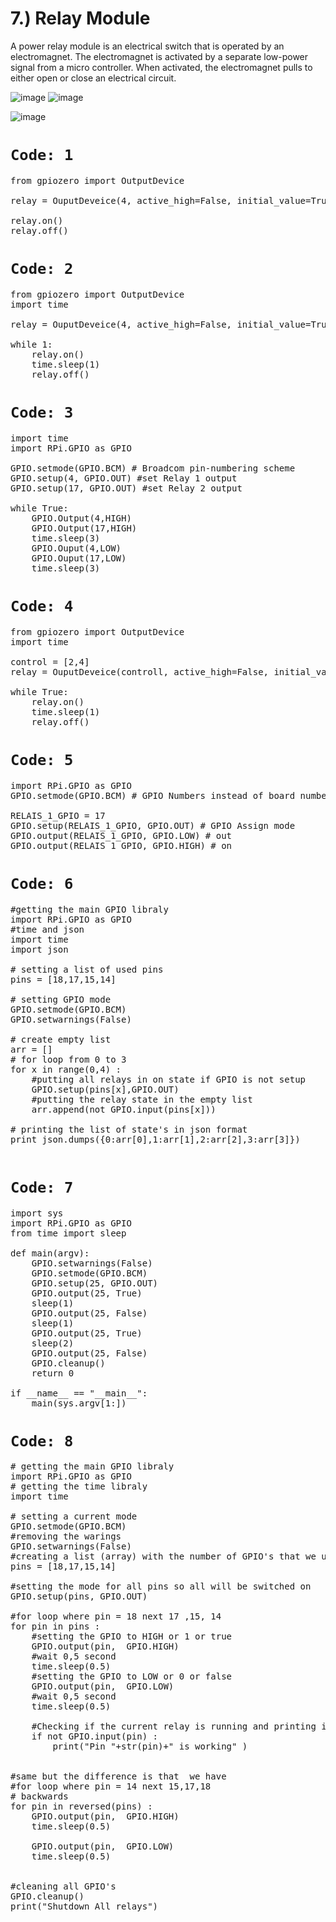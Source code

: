 <div class="jumbotron alert-info"><h1>7.) Relay Module</h1></div>
A power relay module is an electrical switch that is operated by an electromagnet. The electromagnet is activated by a separate low-power signal from a micro controller. When activated, the electromagnet pulls to either open or close an electrical circuit.

![image](https://user-images.githubusercontent.com/63813881/174443809-7e575913-fcc5-41e2-bae6-4a782d5f7704.png)
![image](https://user-images.githubusercontent.com/63813881/174443811-a4aeef58-ab05-4380-8d27-b76298fdba5e.png)

![image](https://user-images.githubusercontent.com/63813881/174443814-02ce1353-ba66-44cd-94d4-59bcebd6e408.png)

# `Code: 1`
<pre>
from gpiozero import OutputDevice

relay = OuputDeveice(4, active_high=False, initial_value=True)

relay.on()
relay.off()
</pre>

# `Code: 2`
<pre>
from gpiozero import OutputDevice
import time

relay = OuputDeveice(4, active_high=False, initial_value=True)

while 1:
    relay.on()
    time.sleep(1)
    relay.off()
</pre>

# `Code: 3`
<pre>
import time
import RPi.GPIO as GPIO

GPIO.setmode(GPIO.BCM) # Broadcom pin-numbering scheme
GPIO.setup(4, GPIO.OUT) #set Relay 1 output
GPIO.setup(17, GPIO.OUT) #set Relay 2 output

while True:
    GPIO.Output(4,HIGH)
    GPIO.Output(17,HIGH)
    time.sleep(3)
    GPIO.Ouput(4,LOW)
    GPIO.Ouput(17,LOW)
    time.sleep(3)
</pre>

# `Code: 4`
<pre>
from gpiozero import OutputDevice
import time

control = [2,4]
relay = OuputDeveice(controll, active_high=False, initial_value=True)

while True:
    relay.on()
    time.sleep(1)
    relay.off()
</pre>

# `Code: 5`
<pre>
import RPi.GPIO as GPIO
GPIO.setmode(GPIO.BCM) # GPIO Numbers instead of board numbers
 
RELAIS_1_GPIO = 17
GPIO.setup(RELAIS_1_GPIO, GPIO.OUT) # GPIO Assign mode
GPIO.output(RELAIS_1_GPIO, GPIO.LOW) # out
GPIO.output(RELAIS_1_GPIO, GPIO.HIGH) # on
</pre>

# `Code: 6`
<pre>
#getting the main GPIO libraly
import RPi.GPIO as GPIO
#time and json
import time
import json

# setting a list of used pins 
pins = [18,17,15,14]

# setting GPIO mode
GPIO.setmode(GPIO.BCM)
GPIO.setwarnings(False)

# create empty list 
arr = []
# for loop from 0 to 3 
for x in range(0,4) : 
	#putting all relays in on state if GPIO is not setup
	GPIO.setup(pins[x],GPIO.OUT)
	#putting the relay state in the empty list 
	arr.append(not GPIO.input(pins[x]))

# printing the list of state's in json format
print json.dumps({0:arr[0],1:arr[1],2:arr[2],3:arr[3]})

</pre>

# `Code: 7`
<pre>
import sys
import RPi.GPIO as GPIO
from time import sleep

def main(argv):
	GPIO.setwarnings(False)
	GPIO.setmode(GPIO.BCM)
	GPIO.setup(25, GPIO.OUT)
	GPIO.output(25, True)
	sleep(1)
	GPIO.output(25, False)
	sleep(1)
	GPIO.output(25, True)
	sleep(2)
	GPIO.output(25, False)
	GPIO.cleanup()
	return 0

if __name__ == "__main__":
	main(sys.argv[1:])
</pre>

# `Code: 8`
<pre>
# getting the main GPIO libraly
import RPi.GPIO as GPIO
# getting the time libraly
import time

# setting a current mode
GPIO.setmode(GPIO.BCM)
#removing the warings 
GPIO.setwarnings(False)
#creating a list (array) with the number of GPIO's that we use 
pins = [18,17,15,14] 

#setting the mode for all pins so all will be switched on 
GPIO.setup(pins, GPIO.OUT)

#for loop where pin = 18 next 17 ,15, 14 
for pin in pins :
	#setting the GPIO to HIGH or 1 or true
	GPIO.output(pin,  GPIO.HIGH)
	#wait 0,5 second
	time.sleep(0.5)
	#setting the GPIO to LOW or 0 or false
	GPIO.output(pin,  GPIO.LOW)
	#wait 0,5 second
	time.sleep(0.5)

	#Checking if the current relay is running and printing it 
	if not GPIO.input(pin) : 
		print("Pin "+str(pin)+" is working" )
		

#same but the difference is that  we have 
#for loop where pin = 14 next 15,17,18
# backwards
for pin in reversed(pins) :
	GPIO.output(pin,  GPIO.HIGH)
	time.sleep(0.5)

	GPIO.output(pin,  GPIO.LOW)
	time.sleep(0.5)


#cleaning all GPIO's 
GPIO.cleanup()
print("Shutdown All relays")
</pre>
